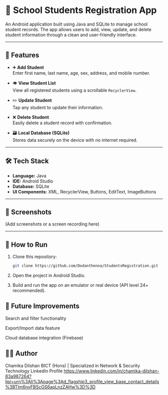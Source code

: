 # 🏫 School Students Registration App

An Android application built using Java and SQLite to manage school student records. The app allows users to add, view, update, and delete student information through a clean and user-friendly interface.

---

## 📱 Features

- ➕ **Add Student**  
  Enter first name, last name, age, sex, address, and mobile number.

- 👁️ **View Student List**  
  View all registered students using a scrollable `RecyclerView`.

- ✏️ **Update Student**  
  Tap any student to update their information.

- ❌ **Delete Student**  
  Easily delete a student record with confirmation.

- 🗃️ **Local Database (SQLite)**  
  Stores data securely on the device with no internet required.

---

## 🛠️ Tech Stack

- **Language:** Java  
- **IDE:** Android Studio  
- **Database:** SQLite  
- **UI Components:** XML, RecyclerView, Buttons, EditText, ImageButtons

---

## 📸 Screenshots

(Add screenshots or a screen recording here)

---

## 🚀 How to Run

1. Clone this repository:
   ```bash
   git clone https://github.com/Dodanthenna/StudentsRegistration.git
   
2. Open the project in Android Studio.

3. Build and run the app on an emulator or real device (API level 24+ recommended).

## 📌 Future Improvements
Search and filter functionality

Export/Import data feature

Cloud database integration (Firebase)

## 👨‍💻 Author
Chamika Dilshan
BICT (Hons) | Specialized in Network & Security Technology
LinkedIn Profile https://www.linkedin.com/in/chamika-dilshan-83a987264?lipi=urn%3Ali%3Apage%3Ad_flagship3_profile_view_base_contact_details%3BTIm6nvFBScGS6apLnzZAHw%3D%3D




